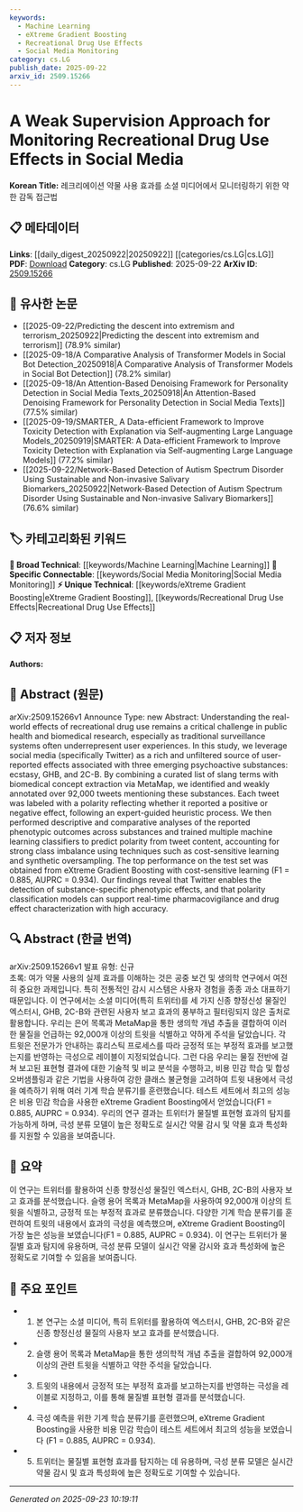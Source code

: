 ```yaml
---
keywords:
  - Machine Learning
  - eXtreme Gradient Boosting
  - Recreational Drug Use Effects
  - Social Media Monitoring
category: cs.LG
publish_date: 2025-09-22
arxiv_id: 2509.15266
---
```


<!-- KEYWORD_LINKING_METADATA:
{
  "processed_timestamp": "2025-09-23T10:19:11.279675",
  "vocabulary_version": "1.0",
  "selected_keywords": [
    "Machine Learning",
    "eXtreme Gradient Boosting",
    "Recreational Drug Use Effects",
    "Social Media Monitoring"
  ],
  "rejected_keywords": [],
  "similarity_scores": {
    "Machine Learning": 0.85,
    "eXtreme Gradient Boosting": 0.75,
    "Recreational Drug Use Effects": 0.7,
    "Social Media Monitoring": 0.78
  },
  "extraction_method": "AI_prompt_based",
  "budget_applied": true,
  "candidates_json": {
    "candidates": [
      {
        "surface": "Machine Learning Classifiers",
        "canonical": "Machine Learning",
        "aliases": [
          "ML Classifiers",
          "ML Models"
        ],
        "category": "broad_technical",
        "rationale": "Machine Learning is a core component in the study, used for polarity classification, and connects well with existing technical vocabularies.",
        "novelty_score": 0.3,
        "connectivity_score": 0.9,
        "specificity_score": 0.6,
        "link_intent_score": 0.85
      },
      {
        "surface": "eXtreme Gradient Boosting",
        "canonical": "eXtreme Gradient Boosting",
        "aliases": [
          "XGBoost"
        ],
        "category": "unique_technical",
        "rationale": "XGBoost is highlighted as the top-performing model, making it a unique technical element of the study.",
        "novelty_score": 0.7,
        "connectivity_score": 0.65,
        "specificity_score": 0.8,
        "link_intent_score": 0.75
      },
      {
        "surface": "Recreational Drug Use Effects",
        "canonical": "Recreational Drug Use Effects",
        "aliases": [
          "Drug Effects",
          "Substance Effects"
        ],
        "category": "unique_technical",
        "rationale": "The study's primary focus is on understanding these effects, making it a specific and novel concept.",
        "novelty_score": 0.8,
        "connectivity_score": 0.5,
        "specificity_score": 0.85,
        "link_intent_score": 0.7
      },
      {
        "surface": "Social Media Monitoring",
        "canonical": "Social Media Monitoring",
        "aliases": [
          "Social Media Surveillance"
        ],
        "category": "specific_connectable",
        "rationale": "This concept is central to the methodology, leveraging social media for data collection.",
        "novelty_score": 0.65,
        "connectivity_score": 0.75,
        "specificity_score": 0.7,
        "link_intent_score": 0.78
      }
    ],
    "ban_list_suggestions": [
      "Twitter",
      "Phenotypic Outcomes"
    ]
  },
  "decisions": [
    {
      "candidate_surface": "Machine Learning Classifiers",
      "resolved_canonical": "Machine Learning",
      "decision": "linked",
      "scores": {
        "novelty": 0.3,
        "connectivity": 0.9,
        "specificity": 0.6,
        "link_intent": 0.85
      }
    },
    {
      "candidate_surface": "eXtreme Gradient Boosting",
      "resolved_canonical": "eXtreme Gradient Boosting",
      "decision": "linked",
      "scores": {
        "novelty": 0.7,
        "connectivity": 0.65,
        "specificity": 0.8,
        "link_intent": 0.75
      }
    },
    {
      "candidate_surface": "Recreational Drug Use Effects",
      "resolved_canonical": "Recreational Drug Use Effects",
      "decision": "linked",
      "scores": {
        "novelty": 0.8,
        "connectivity": 0.5,
        "specificity": 0.85,
        "link_intent": 0.7
      }
    },
    {
      "candidate_surface": "Social Media Monitoring",
      "resolved_canonical": "Social Media Monitoring",
      "decision": "linked",
      "scores": {
        "novelty": 0.65,
        "connectivity": 0.75,
        "specificity": 0.7,
        "link_intent": 0.78
      }
    }
  ]
}
-->

# A Weak Supervision Approach for Monitoring Recreational Drug Use Effects in Social Media

**Korean Title:** 레크리에이션 약물 사용 효과를 소셜 미디어에서 모니터링하기 위한 약한 감독 접근법

## 📋 메타데이터

**Links**: [[daily_digest_20250922|20250922]] [[categories/cs.LG|cs.LG]]
**PDF**: [Download](https://arxiv.org/pdf/2509.15266.pdf)
**Category**: cs.LG
**Published**: 2025-09-22
**ArXiv ID**: [2509.15266](https://arxiv.org/abs/2509.15266)

## 🔗 유사한 논문
- [[2025-09-22/Predicting the descent into extremism and terrorism_20250922|Predicting the descent into extremism and terrorism]] (78.9% similar)
- [[2025-09-18/A Comparative Analysis of Transformer Models in Social Bot Detection_20250918|A Comparative Analysis of Transformer Models in Social Bot Detection]] (78.2% similar)
- [[2025-09-18/An Attention-Based Denoising Framework for Personality Detection in Social Media Texts_20250918|An Attention-Based Denoising Framework for Personality Detection in Social Media Texts]] (77.5% similar)
- [[2025-09-19/SMARTER_ A Data-efficient Framework to Improve Toxicity Detection with Explanation via Self-augmenting Large Language Models_20250919|SMARTER: A Data-efficient Framework to Improve Toxicity Detection with Explanation via Self-augmenting Large Language Models]] (77.2% similar)
- [[2025-09-22/Network-Based Detection of Autism Spectrum Disorder Using Sustainable and Non-invasive Salivary Biomarkers_20250922|Network-Based Detection of Autism Spectrum Disorder Using Sustainable and Non-invasive Salivary Biomarkers]] (76.6% similar)

## 🏷️ 카테고리화된 키워드
**🧠 Broad Technical**: [[keywords/Machine Learning|Machine Learning]]
**🔗 Specific Connectable**: [[keywords/Social Media Monitoring|Social Media Monitoring]]
**⚡ Unique Technical**: [[keywords/eXtreme Gradient Boosting|eXtreme Gradient Boosting]], [[keywords/Recreational Drug Use Effects|Recreational Drug Use Effects]]

## 📋 저자 정보

**Authors:** 

## 📄 Abstract (원문)

arXiv:2509.15266v1 Announce Type: new 
Abstract: Understanding the real-world effects of recreational drug use remains a critical challenge in public health and biomedical research, especially as traditional surveillance systems often underrepresent user experiences. In this study, we leverage social media (specifically Twitter) as a rich and unfiltered source of user-reported effects associated with three emerging psychoactive substances: ecstasy, GHB, and 2C-B. By combining a curated list of slang terms with biomedical concept extraction via MetaMap, we identified and weakly annotated over 92,000 tweets mentioning these substances. Each tweet was labeled with a polarity reflecting whether it reported a positive or negative effect, following an expert-guided heuristic process. We then performed descriptive and comparative analyses of the reported phenotypic outcomes across substances and trained multiple machine learning classifiers to predict polarity from tweet content, accounting for strong class imbalance using techniques such as cost-sensitive learning and synthetic oversampling. The top performance on the test set was obtained from eXtreme Gradient Boosting with cost-sensitive learning (F1 = 0.885, AUPRC = 0.934). Our findings reveal that Twitter enables the detection of substance-specific phenotypic effects, and that polarity classification models can support real-time pharmacovigilance and drug effect characterization with high accuracy.

## 🔍 Abstract (한글 번역)

arXiv:2509.15266v1 발표 유형: 신규  
초록: 여가 약물 사용의 실제 효과를 이해하는 것은 공중 보건 및 생의학 연구에서 여전히 중요한 과제입니다. 특히 전통적인 감시 시스템은 사용자 경험을 종종 과소 대표하기 때문입니다. 이 연구에서는 소셜 미디어(특히 트위터)를 세 가지 신종 향정신성 물질인 엑스터시, GHB, 2C-B와 관련된 사용자 보고 효과의 풍부하고 필터링되지 않은 출처로 활용합니다. 우리는 은어 목록과 MetaMap을 통한 생의학 개념 추출을 결합하여 이러한 물질을 언급하는 92,000개 이상의 트윗을 식별하고 약하게 주석을 달았습니다. 각 트윗은 전문가가 안내하는 휴리스틱 프로세스를 따라 긍정적 또는 부정적 효과를 보고했는지를 반영하는 극성으로 레이블이 지정되었습니다. 그런 다음 우리는 물질 전반에 걸쳐 보고된 표현형 결과에 대한 기술적 및 비교 분석을 수행하고, 비용 민감 학습 및 합성 오버샘플링과 같은 기법을 사용하여 강한 클래스 불균형을 고려하여 트윗 내용에서 극성을 예측하기 위해 여러 기계 학습 분류기를 훈련했습니다. 테스트 세트에서 최고의 성능은 비용 민감 학습을 사용한 eXtreme Gradient Boosting에서 얻었습니다(F1 = 0.885, AUPRC = 0.934). 우리의 연구 결과는 트위터가 물질별 표현형 효과의 탐지를 가능하게 하며, 극성 분류 모델이 높은 정확도로 실시간 약물 감시 및 약물 효과 특성화를 지원할 수 있음을 보여줍니다.

## 📝 요약

이 연구는 트위터를 활용하여 신종 향정신성 물질인 엑스터시, GHB, 2C-B의 사용자 보고 효과를 분석했습니다. 슬랭 용어 목록과 MetaMap을 사용하여 92,000개 이상의 트윗을 식별하고, 긍정적 또는 부정적 효과로 분류했습니다. 다양한 기계 학습 분류기를 훈련하여 트윗의 내용에서 효과의 극성을 예측했으며, eXtreme Gradient Boosting이 가장 높은 성능을 보였습니다(F1 = 0.885, AUPRC = 0.934). 이 연구는 트위터가 물질별 효과 탐지에 유용하며, 극성 분류 모델이 실시간 약물 감시와 효과 특성화에 높은 정확도로 기여할 수 있음을 보여줍니다.

## 🎯 주요 포인트

- 1. 본 연구는 소셜 미디어, 특히 트위터를 활용하여 엑스터시, GHB, 2C-B와 같은 신종 향정신성 물질의 사용자 보고 효과를 분석했습니다.
- 2. 슬랭 용어 목록과 MetaMap을 통한 생의학적 개념 추출을 결합하여 92,000개 이상의 관련 트윗을 식별하고 약한 주석을 달았습니다.
- 3. 트윗의 내용에서 긍정적 또는 부정적 효과를 보고하는지를 반영하는 극성을 레이블로 지정하고, 이를 통해 물질별 표현형 결과를 분석했습니다.
- 4. 극성 예측을 위한 기계 학습 분류기를 훈련했으며, eXtreme Gradient Boosting을 사용한 비용 민감 학습이 테스트 세트에서 최고의 성능을 보였습니다 (F1 = 0.885, AUPRC = 0.934).
- 5. 트위터는 물질별 표현형 효과를 탐지하는 데 유용하며, 극성 분류 모델은 실시간 약물 감시 및 효과 특성화에 높은 정확도로 기여할 수 있습니다.


---

*Generated on 2025-09-23 10:19:11*